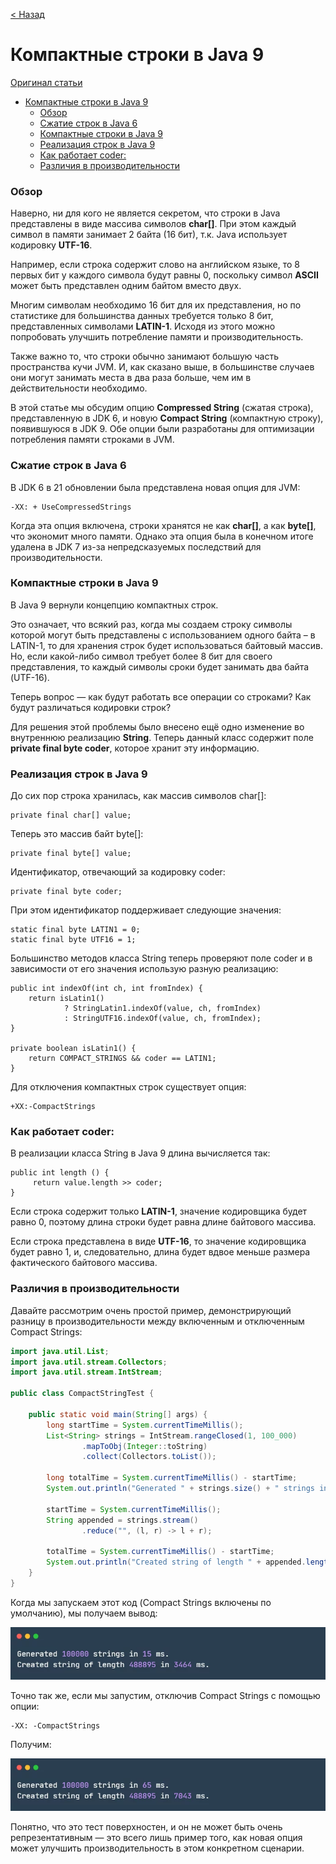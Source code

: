 [< Назад](string_pool_in_java.md)

# Компактные строки в Java 9

[Оригинал статьи](https://topjava.ru/blog/compact-strings-java-9)

<!-- TOC -->

* [Компактные строки в Java 9](#компактные-строки-в-java-9)
    * [Обзор](#обзор)
    * [Сжатие строк в Java 6](#сжатие-строк-в-java-6)
    * [Компактные строки в Java 9](#компактные-строки-в-java-9-1)
    * [Реализация строк в Java 9](#реализация-строк-в-java-9)
    * [Как работает coder:](#как-работает-coder)
    * [Различия в производительности](#различия-в-производительности)

<!-- TOC -->

### Обзор

Наверно, ни для кого не является секретом, что строки в Java представлены в виде массива символов **char[]**. При этом
каждый символ в памяти занимает 2 байта (16 бит), т.к. Java использует кодировку **UTF-16**.

Например, если строка содержит слово на английском языке, то 8 первых бит у каждого символа будут равны 0, поскольку
символ **ASCII** может быть представлен одним байтом вместо двух.

Многим символам необходимо 16 бит для их представления, но по статистике для большинства данных требуется только 8 бит,
представленных символами **LATIN-1**. Исходя из этого можно попробовать улучшить потребление памяти и
производительность.

Также важно то, что строки обычно занимают большую часть пространства кучи JVM. И, как сказано выше, в большинстве
случаев они могут занимать места в два раза больше, чем им в действительности необходимо.

В этой статье мы обсудим опцию **Compressed String** (сжатая строка), представленную в JDK 6, и новую **Compact String**
(компактную строку), появившуюся в JDK 9. Обе опции были разработаны для оптимизации потребления памяти строками в JVM.

### Сжатие строк в Java 6

В JDK 6 в 21 обновлении была представлена новая опция для JVM:

```
-XX: + UseCompressedStrings
```

Когда эта опция включена, строки хранятся не как **char[]**, а как **byte[]**, что экономит много памяти. Однако эта
опция была в конечном итоге удалена в JDK 7 из-за непредсказуемых последствий для производительности.

### Компактные строки в Java 9

В Java 9 вернули концепцию компактных строк.

Это означает, что всякий раз, когда мы создаем строку символы которой могут быть представлены с использованием одного
байта – в LATIN-1, то для хранения строк будет использоваться байтовый массив. Но, если какой-либо символ требует более
8 бит для своего представления, то каждый символы сроки будет занимать два байта (UTF-16).

Теперь вопрос — как будут работать все операции со строками? Как будут различаться кодировки строк?

Для решения этой проблемы было внесено ещё одно изменение во внутреннюю реализацию **String**. Теперь данный класс
содержит поле **private final byte coder**, которое хранит эту информацию.

### Реализация строк в Java 9

До сих пор строка хранилась, как массив символов char[]:

```
private final char[] value;
```

Теперь это массив байт byte[]:

```
private final byte[] value;
```

Идентификатор, отвечающий за кодировку coder:

```
private final byte coder;
```

При этом идентификатор поддерживает следующие значения:

```
static final byte LATIN1 = 0;
static final byte UTF16 = 1;
```

Большинство методов класса String теперь проверяют поле coder и в зависимости от его значения использую разную
реализацию:

```
public int indexOf(int ch, int fromIndex) {
    return isLatin1()
            ? StringLatin1.indexOf(value, ch, fromIndex)
            : StringUTF16.indexOf(value, ch, fromIndex);
} 
 
private boolean isLatin1() {
    return COMPACT_STRINGS && coder == LATIN1;
}
```

Для отключения компактных строк существует опция:

```
+XX:-CompactStrings
```

### Как работает coder:

В реализации класса String в Java 9 длина вычисляется так:

```
public int length () {
     return value.length >> coder;
}
```

Если строка содержит только **LATIN-1**, значение кодировщика будет равно 0, поэтому длина строки будет равна длине
байтового массива.

Если строка представлена в виде **UTF-16**, то значение кодировщика будет равно 1, и, следовательно, длина будет вдвое
меньше размера фактического байтового массива.

### Различия в производительности

Давайте рассмотрим очень простой пример, демонстрирующий разницу в производительности между включенным и отключенным
Compact Strings:

```java
import java.util.List;
import java.util.stream.Collectors;
import java.util.stream.IntStream;

public class CompactStringTest {

    public static void main(String[] args) {
        long startTime = System.currentTimeMillis();
        List<String> strings = IntStream.rangeClosed(1, 100_000)
                .mapToObj(Integer::toString)
                .collect(Collectors.toList());

        long totalTime = System.currentTimeMillis() - startTime;
        System.out.println("Generated " + strings.size() + " strings in " + totalTime + " ms.");

        startTime = System.currentTimeMillis();
        String appended = strings.stream()
                .reduce("", (l, r) -> l + r);

        totalTime = System.currentTimeMillis() - startTime;
        System.out.println("Created string of length " + appended.length() + " in " + totalTime + " ms.");
    }
}
```

Когда мы запускаем этот код (Compact Strings включены по умолчанию), мы получаем вывод:

![carbon_7.png](..%2Fimages%2Fstring-pool-in-java%2Fcarbon_7.png)

Точно так же, если мы запустим, отключив Compact Strings с помощью опции:

```
-XX: -CompactStrings
```

Получим:

![carbon_8.png](..%2Fimages%2Fstring-pool-in-java%2Fcarbon_8.png)

Понятно, что это тест поверхностен, и он не может быть очень репрезентативным — это всего лишь пример того, как новая
опция может улучшить производительность в этом конкретном сценарии.